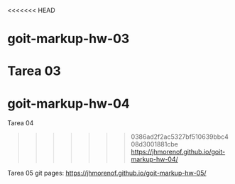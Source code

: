 <<<<<<< HEAD
# goit-markup-hw-03

Tarea 03
=======
# goit-markup-hw-04
Tarea 04
>>>>>>> 0386ad2f2ac5327bf510639bbc408d3001881cbe
https://jhmorenof.github.io/goit-markup-hw-04/

Tarea  05
git pages:
https://jhmorenof.github.io/goit-markup-hw-05/
